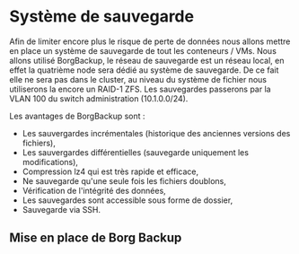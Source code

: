 # Système de sauvegarde

Afin de limiter encore plus le risque de perte de données nous allons mettre en place un système de sauvegarde de tout les conteneurs / VMs. Nous allons utilisé BorgBackup, le réseau de sauvegarde est un réseau local, en effet la quatrième node sera dédié au système de sauvegarde. De ce fait elle ne sera pas dans le cluster, au niveau du système de fichier nous utiliserons la encore un RAID-1 ZFS. Les sauvegardes passerons par la VLAN 100 du switch administration (10.1.0.0/24).

Les avantages de BorgBackup sont :
- Les sauvergardes incrémentales (historique des anciennes versions des fichiers),
- Les sauvergardes différentielles (sauvegarde uniquement les modifications),
- Compression lz4 qui est très rapide et efficace,
- Ne sauvegarde qu'une seule fois les fichiers doublons,
- Vérification de l'intégrité des données,
- Les sauvegardes sont accessible sous forme de dossier,
- Sauvegarde via SSH.

## Mise en place de Borg Backup
